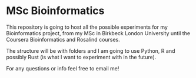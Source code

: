 # MSc Bioinformatics
This repository is going to host all the possible experiments for my Bioinformatics project, from my MSc in Birkbeck London University until the Coursera Bioinformatics and Rosalind courses.

The structure will be with folders and I am going to use Python, R and possibly Rust (is what I want to experiment with in the future).

For any questions or info feel free to email me!


